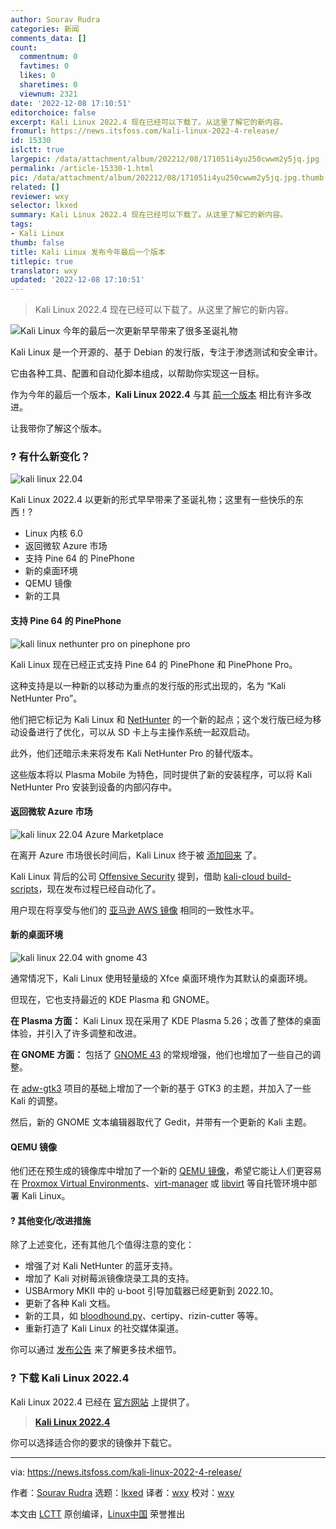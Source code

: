 ```yaml
---
author: Sourav Rudra
categories: 新闻
comments_data: []
count:
  commentnum: 0
  favtimes: 0
  likes: 0
  sharetimes: 0
  viewnum: 2321
date: '2022-12-08 17:10:51'
editorchoice: false
excerpt: Kali Linux 2022.4 现在已经可以下载了。从这里了解它的新内容。
fromurl: https://news.itsfoss.com/kali-linux-2022-4-release/
id: 15330
islctt: true
largepic: /data/attachment/album/202212/08/171051i4yu250cwwm2y5jq.jpg
permalink: /article-15330-1.html
pic: /data/attachment/album/202212/08/171051i4yu250cwwm2y5jq.jpg.thumb.jpg
related: []
reviewer: wxy
selector: lkxed
summary: Kali Linux 2022.4 现在已经可以下载了。从这里了解它的新内容。
tags:
- Kali Linux
thumb: false
title: Kali Linux 发布今年最后一个版本
titlepic: true
translator: wxy
updated: '2022-12-08 17:10:51'
---
```



> 
> Kali Linux 2022.4 现在已经可以下载了。从这里了解它的新内容。
> 
> 
> 


![Kali Linux 今年的最后一次更新早早带来了很多圣诞礼物](/data/attachment/album/202212/08/171051i4yu250cwwm2y5jq.jpg)


Kali Linux 是一个开源的、基于 Debian 的发行版，专注于渗透测试和安全审计。


它由各种工具、配置和自动化脚本组成，以帮助你实现这一目标。


作为今年的最后一个版本，**Kali Linux 2022.4** 与其 [前一个版本](https://news.itsfoss.com/kali-linux-2022-3-release/) 相比有许多改进。


让我带你了解这个版本。


### ? 有什么新变化？


![kali linux 22.04](/data/attachment/album/202212/08/171052wmixmliqyinl8rqq.png)


Kali Linux 2022.4 以更新的形式早早带来了圣诞礼物；这里有一些快乐的东西！?


* Linux 内核 6.0
* 返回微软 Azure 市场
* 支持 Pine 64 的 PinePhone
* 新的桌面环境
* QEMU 镜像
* 新的工具


#### 支持 Pine 64 的 PinePhone


![kali linux nethunter pro on pinephone pro](/data/attachment/album/202212/08/171052mzzprt4roygq28rm.jpg)


Kali Linux 现在已经正式支持 Pine 64 的 PinePhone 和 PinePhone Pro。


这种支持是以一种新的以移动为重点的发行版的形式出现的，名为 “Kali NetHunter Pro”。


他们把它标记为 Kali Linux 和 [NetHunter](https://www.kali.org/docs/nethunter/) 的一个新的起点；这个发行版已经为移动设备进行了优化，可以从 SD 卡上与主操作系统一起双启动。


此外，他们还暗示未来将发布 Kali NetHunter Pro 的替代版本。


这些版本将以 Plasma Mobile 为特色，同时提供了新的安装程序，可以将 Kali NetHunter Pro 安装到设备的内部闪存中。


#### 返回微软 Azure 市场


![kali linux 22.04 Azure Marketplace](/data/attachment/album/202212/08/171052js6dje2jgwbnmukm.jpg)


在离开 Azure 市场很长时间后，Kali Linux 终于被 [添加回来](https://azuremarketplace.microsoft.com/en/marketplace/apps/kali-linux.kali) 了。


Kali Linux 背后的公司 [Offensive Security](https://www.offensive-security.com) 提到，借助 [kali-cloud build-scripts](https://gitlab.com/kalilinux/build-scripts/kali-cloud)，现在发布过程已经自动化了。


用户现在将享受与他们的 [亚马逊 AWS 镜像](https://aws.amazon.com/marketplace/pp/prodview-fznsw3f7mq7to) 相同的一致性水平。


#### 新的桌面环境


![kali linux 22.04 with gnome 43](/data/attachment/album/202212/08/171053lanxiskjdnhoqxcy.jpg)


通常情况下，Kali Linux 使用轻量级的 Xfce 桌面环境作为其默认的桌面环境。


但现在，它也支持最近的 KDE Plasma 和 GNOME。


**在 Plasma 方面：** Kali Linux 现在采用了 KDE Plasma 5.26；改善了整体的桌面体验，并引入了许多调整和改进。


**在 GNOME 方面：** 包括了 [GNOME 43](https://news.itsfoss.com/gnome-43-release/) 的常规增强，他们也增加了一些自己的调整。


在 [adw-gtk3](https://github.com/lassekongo83/adw-gtk3) 项目的基础上增加了一个新的基于 GTK3 的主题，并加入了一些 Kali 的调整。


然后，新的 GNOME 文本编辑器取代了 Gedit，并带有一个更新的 Kali 主题。


#### QEMU 镜像


他们还在预生成的镜像库中增加了一个新的 [QEMU 镜像](https://qemu-project.gitlab.io/qemu/system/images.html)，希望它能让人们更容易在 [Proxmox Virtual Environments](https://www.proxmox.com/en/proxmox-ve)、[virt-manager](https://virt-manager.org) 或 [libvirt](https://libvirt.org) 等自托管环境中部署 Kali Linux。


#### ?️ 其他变化/改进措施


除了上述变化，还有其他几个值得注意的变化：


* 增强了对 Kali NetHunter 的蓝牙支持。
* 增加了 Kali 对树莓派镜像烧录工具的支持。
* USBArmory MKII 中的 u-boot 引导加载器已经更新到 2022.10。
* 更新了各种 Kali 文档。
* 新的工具，如 [bloodhound.py](http://bloodhound.py)、certipy、rizin-cutter 等等。
* 重新打造了 Kali Linux 的社交媒体渠道。


你可以通过 [发布公告](https://www.kali.org/blog/kali-linux-2022-4-release/#desktop-updates) 来了解更多技术细节。


### ? 下载 Kali Linux 2022.4


Kali Linux 2022.4 已经在 [官方网站](https://www.kali.org/get-kali/) 上提供了。



> 
> **[Kali Linux 2022.4](https://www.kali.org/get-kali/)**
> 
> 
> 


你可以选择适合你的要求的镜像并下载它。




---


via: <https://news.itsfoss.com/kali-linux-2022-4-release/>


作者：[Sourav Rudra](https://news.itsfoss.com/author/sourav/) 选题：[lkxed](https://github.com/lkxed) 译者：[wxy](https://github.com/wxy) 校对：[wxy](https://github.com/wxy)


本文由 [LCTT](https://github.com/LCTT/TranslateProject) 原创编译，[Linux中国](https://linux.cn/) 荣誉推出